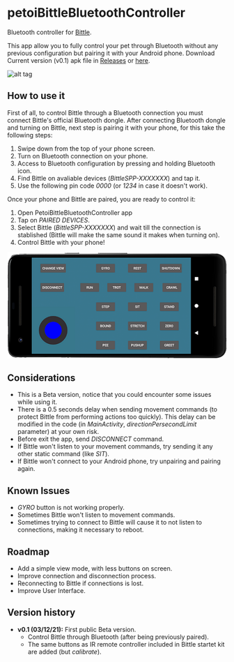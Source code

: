 # petoiBittleBluetoothController
Bluetooth controller for [Bittle](https://www.petoi.com/).

This app allow you to fully control your pet through Bluetooth without any previous configuration but pairing it with your Android phone.
Download Current version (v0.1) apk file in [Releases](https://github.com/EnriqueMoran/petoiBittleBluetoothController/releases/tag/v0.1) or [here](https://github.com/EnriqueMoran/petoiBittleBluetoothController/releases/download/v0.1/PetoiBittleBluetoothController.apk).

![alt tag](/readme_images/bittle_greeting.gif)

## How to use it
First of all, to control Bittle through a Bluetooth connection you must connect Bittle's official Bluetooth dongle.
After connecting Bluetooth dongle and turning on Bittle, next step is pairing it with your phone, for this take the following steps:
1. Swipe down from the top of your phone screen.
2. Turn on Bluetooth connection on your phone.
3. Access to Bluetooth configuration by pressing and holding Bluetooth icon.
4. Find Bittle on avaliable devices (_BittleSPP-XXXXXXX_) and tap it.
5. Use the following pin code _0000_ (or _1234_ in case it doesn't work).

Once your phone and Bittle are paired, you are ready to control it:
1. Open PetoiBittleBluetoothController app
2. Tap on _PAIRED DEVICES_.
3. Select Bittle (_BittleSPP-XXXXXXX_) and wait till the connection is stablished (Bittle will make the same sound it makes when turning on).
4. Control Bittle with your phone!

![alt tag](/readme_images/phone_view.png)

## Considerations
* This is a Beta version, notice that you could encounter some issues while using it.
* There is a 0.5 seconds delay when sending movement commands (to protect Bittle from performing actions too quickly). This delay can be modified in the code (in _MainActivity_, _directionPersecondLimit_ parameter) at your own risk.
* Before exit the app, send _DISCONNECT_ command.
* If Bittle won't listen to your movement commands, try sending it any other static command (like _SIT_).
* If Bittle won't connect to your Android phone, try unpairing and pairing again.

## Known Issues
* _GYRO_ button is not working properly.
* Sometimes Bittle won't listen to movement commands.
* Sometimes trying to connect to Bittle will cause it to not listen to connections, making it necessary to reboot.

## Roadmap
* Add a simple view mode, with less buttons on screen.
* Improve connection and disconnection process.
* Reconnecting to Bittle if connections is lost.
* Improve User Interface.

## Version history
* **v0.1 (03/12/21):** First public Beta version. 
    * Control Bittle through Bluetooth (after being previously paired).
    * The same buttons as IR remote controller included in Bittle startet kit are added (but _calibrate_).

